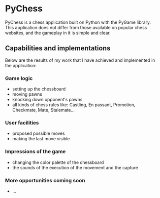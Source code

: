 # PyChess
PyChess is a chess application built on Python with the PyGame library. This application does not differ from those available on popular chess websites, and the gameplay in it is simple and clear.

## Capabilities and implementations
Below are the results of my work that I have achieved and implemented in the application:


### Game logic
  - setting up the chessboard
  - moving pawns
  - knocking down opponent's pawns
  - all kinds of chess rules like: Castling, En passant, Promotion, Checkmate, Mate, Stalemate...
  
### User facilities
  - proposed possible moves
  - making the last move visible
  
### Impressions of the game
  - changing the color palette of the chessboard
  - the sounds of the execution of the movement and the capture
  
### More opportunities coming soon
  - ...
  
